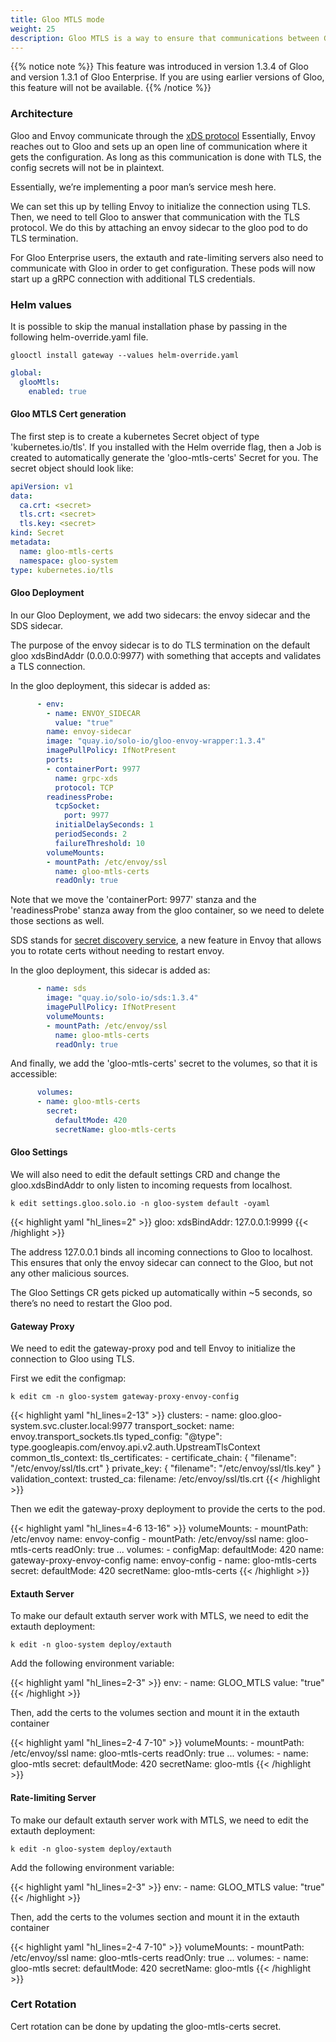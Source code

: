 ```yaml
---
title: Gloo MTLS mode
weight: 25
description: Gloo MTLS is a way to ensure that communications between Gloo and Envoy is secure. This is useful if your control-plane is in a different environment than your envoy instance.
---
```


{{% notice note %}}
This feature was introduced in version 1.3.4 of Gloo and version 1.3.1 of Gloo Enterprise.
If you are using earlier versions of Gloo, this feature will not be available.
{{% /notice %}}

### Architecture

Gloo and Envoy communicate through the [xDS protocol](https://www.envoyproxy.io/docs/envoy/latest/api-docs/xds_protocol#streaming-grpc-subscriptions)
Essentially, Envoy reaches out to Gloo and sets up an open line of communication where it gets the configuration.
As long as this communication is done with TLS, the config secrets will not be in plaintext.

Essentially, we’re implementing a poor man’s service mesh here.

We can set this up by telling Envoy to initialize the connection using TLS. Then, we need to tell Gloo to answer that
communication with the TLS protocol. We do this by attaching an envoy sidecar to the gloo pod to do TLS termination.

For Gloo Enterprise users, the extauth and rate-limiting servers also need to communicate with Gloo
in order to get configuration. These pods will now start up a gRPC connection with additional TLS credentials. 
 
### Helm values

It is possible to skip the manual installation phase by passing in the following helm-override.yaml file.

`glooctl install gateway --values helm-override.yaml`

```yaml
global:
  glooMtls:
    enabled: true
```

#### Gloo MTLS Cert generation

The first step is to create a kubernetes Secret object of type 'kubernetes.io/tls'. If you installed with the Helm
override flag, then a Job is created to automatically generate the 'gloo-mtls-certs' Secret for you. The secret object
should look like:

```yaml
apiVersion: v1
data:
  ca.crt: <secret>
  tls.crt: <secret>
  tls.key: <secret>
kind: Secret
metadata:
  name: gloo-mtls-certs
  namespace: gloo-system
type: kubernetes.io/tls
```

#### Gloo Deployment

In our Gloo Deployment, we add two sidecars: the envoy sidecar and the SDS sidecar.

The purpose of the envoy sidecar is to do TLS termination on the default gloo xdsBindAddr (0.0.0.0:9977) with something
that accepts and validates a TLS connection.

In the gloo deployment, this sidecar is added as:
 
```yaml
      - env:
        - name: ENVOY_SIDECAR
          value: "true"
        name: envoy-sidecar
        image: "quay.io/solo-io/gloo-envoy-wrapper:1.3.4"
        imagePullPolicy: IfNotPresent
        ports:
        - containerPort: 9977
          name: grpc-xds
          protocol: TCP
        readinessProbe:
          tcpSocket:
            port: 9977
          initialDelaySeconds: 1
          periodSeconds: 2
          failureThreshold: 10
        volumeMounts:
        - mountPath: /etc/envoy/ssl
          name: gloo-mtls-certs
          readOnly: true
```

Note that we move the 'containerPort: 9977' stanza and the 'readinessProbe' stanza away from the gloo container, so we
need to delete those sections as well.

SDS stands for [secret discovery service](https://www.envoyproxy.io/docs/envoy/latest/configuration/security/secret), a
new feature in Envoy that allows you to rotate certs without needing to restart envoy.

In the gloo deployment, this sidecar is added as:
 
```yaml
      - name: sds
        image: "quay.io/solo-io/sds:1.3.4"
        imagePullPolicy: IfNotPresent
        volumeMounts:
        - mountPath: /etc/envoy/ssl
          name: gloo-mtls-certs
          readOnly: true
```

And finally, we add the 'gloo-mtls-certs' secret to the volumes, so that it is accessible:

```yaml
      volumes:
      - name: gloo-mtls-certs
        secret:
          defaultMode: 420
          secretName: gloo-mtls-certs
```

#### Gloo Settings

We will also need to edit the default settings CRD and change the gloo.xdsBindAddr to only listen to incoming requests
from localhost.

`k edit settings.gloo.solo.io -n gloo-system default -oyaml`

{{< highlight yaml "hl_lines=2" >}}
  gloo:
    xdsBindAddr: 127.0.0.1:9999
{{< /highlight >}}

The address 127.0.0.1 binds all incoming connections to Gloo to localhost. This ensures that only the envoy
sidecar can connect to the Gloo, but not any other malicious sources.

The Gloo Settings CR gets picked up automatically within ~5 seconds, so there’s no need to restart the Gloo pod.


#### Gateway Proxy
We need to edit the gateway-proxy pod and tell Envoy to initialize the connection to Gloo using TLS.

First we edit the configmap:

`k edit cm -n gloo-system gateway-proxy-envoy-config`

{{< highlight yaml "hl_lines=2-13" >}}
    clusters:
      - name: gloo.gloo-system.svc.cluster.local:9977
        transport_socket:
          name: envoy.transport_sockets.tls
          typed_config:
            "@type": type.googleapis.com/envoy.api.v2.auth.UpstreamTlsContext
            common_tls_context:
              tls_certificates:
              - certificate_chain: { "filename": "/etc/envoy/ssl/tls.crt" }
                private_key: { "filename": "/etc/envoy/ssl/tls.key" }
              validation_context:
                trusted_ca:
                  filename: /etc/envoy/ssl/tls.crt
{{< /highlight >}}

Then we edit the gateway-proxy deployment to provide the certs to the pod.

{{< highlight yaml "hl_lines=4-6 13-16" >}}
        volumeMounts:
        - mountPath: /etc/envoy
          name: envoy-config
        - mountPath: /etc/envoy/ssl
          name: gloo-mtls-certs
          readOnly: true
...
      volumes:
      - configMap:
          defaultMode: 420
          name: gateway-proxy-envoy-config
        name: envoy-config
      - name: gloo-mtls-certs
        secret:
          defaultMode: 420
          secretName: gloo-mtls-certs
{{< /highlight >}}

#### Extauth Server

To make our default extauth server work with MTLS, we need to edit the extauth deployment:

`k edit -n gloo-system deploy/extauth`

Add the following environment variable:

{{< highlight yaml "hl_lines=2-3" >}}
        env:
        - name: GLOO_MTLS
          value: "true"
{{< /highlight >}}

Then, add the certs to the volumes section and mount it in the extauth container

{{< highlight yaml "hl_lines=2-4 7-10" >}}
        volumeMounts:
        - mountPath: /etc/envoy/ssl
          name: gloo-mtls-certs
          readOnly: true
...
      volumes:
      - name: gloo-mtls
        secret:
          defaultMode: 420
          secretName: gloo-mtls
{{< /highlight >}}

#### Rate-limiting Server

To make our default extauth server work with MTLS, we need to edit the extauth deployment:

`k edit -n gloo-system deploy/extauth`

Add the following environment variable:

{{< highlight yaml "hl_lines=2-3" >}}
        env:
        - name: GLOO_MTLS
          value: "true"
{{< /highlight >}}

Then, add the certs to the volumes section and mount it in the extauth container

{{< highlight yaml "hl_lines=2-4 7-10" >}}
        volumeMounts:
        - mountPath: /etc/envoy/ssl
          name: gloo-mtls-certs
          readOnly: true
...
      volumes:
      - name: gloo-mtls
        secret:
          defaultMode: 420
          secretName: gloo-mtls
{{< /highlight >}}


### Cert Rotation

Cert rotation can be done by updating the gloo-mtls-certs secret.
